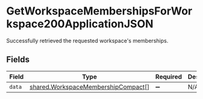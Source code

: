 # GetWorkspaceMembershipsForWorkspace200ApplicationJSON

Successfully retrieved the requested workspace's memberships.


## Fields

| Field                                                                                    | Type                                                                                     | Required                                                                                 | Description                                                                              |
| ---------------------------------------------------------------------------------------- | ---------------------------------------------------------------------------------------- | ---------------------------------------------------------------------------------------- | ---------------------------------------------------------------------------------------- |
| `data`                                                                                   | [shared.WorkspaceMembershipCompact](../../models/shared/workspacemembershipcompact.md)[] | :heavy_minus_sign:                                                                       | N/A                                                                                      |